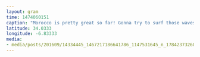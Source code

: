 ```yaml
---
layout: gram
time: 1474060151
caption: "Morocco is pretty great so far! Gonna try to surf those waves tomorrow. :)"
latitude: 34.0333
longitude: -6.83333
media:
- media/posts/201609/14334445_1467217186641786_1147531645_n_17842373260166433.jpg
---
```

